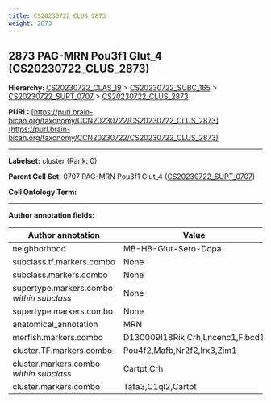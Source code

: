 ```yaml
---
title: CS20230722_CLUS_2873
weight: 2873
---
```

## 2873 PAG-MRN Pou3f1 Glut_4 (CS20230722_CLUS_2873)
<b>Hierarchy: </b>
[CS20230722_CLAS_19](../CS20230722_CLAS_19) >
[CS20230722_SUBC_165](../CS20230722_SUBC_165) >
[CS20230722_SUPT_0707](../CS20230722_SUPT_0707) >
[CS20230722_CLUS_2873](../CS20230722_CLUS_2873)

**PURL:** [https://purl.brain-bican.org/taxonomy/CCN20230722/CS20230722_CLUS_2873](https://purl.brain-bican.org/taxonomy/CCN20230722/CS20230722_CLUS_2873)

---


**Labelset:** cluster (Rank: 0)

**Parent Cell Set:** 0707 PAG-MRN Pou3f1 Glut_4 ([CS20230722_SUPT_0707](../CS20230722_SUPT_0707))



**Cell Ontology Term:** 

[MARKER GENES.]: #


---

[TRANSFERRED ANNOTATIONS.]: #


[AUTHOR ANNOTATION FIELDS.]: #


**Author annotation fields:**

| Author annotation | Value |
|-------------------|-------|
|neighborhood|MB-HB-Glut-Sero-Dopa|
|subclass.tf.markers.combo|None|
|subclass.markers.combo|None|
|supertype.markers.combo _within subclass_|None|
|supertype.markers.combo|None|
|anatomical_annotation|MRN|
|merfish.markers.combo|D130009I18Rik,Crh,Lncenc1,Fibcd1|
|cluster.TF.markers.combo|Pou4f2,Mafb,Nr2f2,Irx3,Zim1|
|cluster.markers.combo _within subclass_|Cartpt,Crh|
|cluster.markers.combo|Tafa3,C1ql2,Cartpt|
